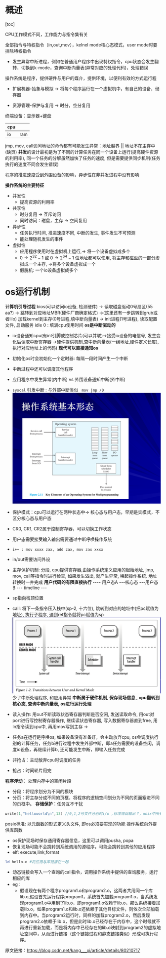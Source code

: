 # 概述

[toc]

CPU工作模式不同，工作能力与指令集有关

全部指令与特权指令（in,out,mov），kelnel mode核心态模式，user mode时要排除特权指令

-   发生异常中断进程，例如在普通用户程序中出现特权指令，cpu状态会发生翻转，切换到k-mode，查询中断向量表(异常对应的处理代码)，处理错误

操作系统是程序，提供硬件与用户的媒介，提供环境，以便利有效的方式运行程

-   扩展机器-抽象与模拟 -> 将每个程序运行在一个虚拟机中，有自己的设备，储存器

-   资源管理-保护与复用 -> 时分，空分复用

终端设备：显示器+键盘

| cpu |  |
|--|--|
| io | ram |

jmp, mov, call访问地址的命令都有可能发生异常：地址越界 || 地址不在主存中(缺页)
**并发**的设计最初是为了不同的计算任务在同一个设备上运行(提高硬件资源的利用率), 同一个任务的分解虽然加快了任务的速度, 但是需要提供同步机制(任务执行的速度不同会发生错误)

程序的推进速度受到外围设备的影响，异步性在非并发进程中没有影响

**操作系统的主要特征**
- 并发性
	- 提高资源的利用率
- 共享性
	- 时分复用 $\rightarrow$ 互斥访问
	- 同时访问：磁盘，主存 $\rightarrow$ 空间复用
- 异步性
	- 任务执行时间, 推进速度不同, 中断的发生, 事件发生不可预测
	- 能处理随机发生的事件
- 虚拟性
	- 应用程序使用时在虚拟机上运行,$\rightarrow$ 将一个设备虚拟成多个
	- $0 \rightarrow2^{32}-1$ 或 $0\rightarrow2^{64}-1$ 位地址都可以使用, 将主存和磁盘的一部分虚拟成一个主存, $\rightarrow$将多个设备虚拟成一个
	- 假脱机: 一个io设备虚拟成多个
	
# os运行机制

**计算机引导过程**
bios(可以访问io设备, 检测硬件) $\rightarrow$ 读取磁盘驱动0号扇区(55 aa?) $\rightarrow$ 跳转到对应地址MBR(硬件厂商确定格式) $\rightarrow$(这里还有一步跳转到grub或者lilo) 加载kernel到主存(0号进程,填中断向量表) $\rightarrow$ init进程(1号进程), 读取配置文件, 启动服务
idle 0 : 填满cpu使用时间
**os是中断驱动的**
- io设备通知cpu(有int引脚或控制芯片(可以并联)$\rightarrow$接受io设备的电信号, 发生变化后读取中断寄存器 $\rightarrow$硬件提供机制,查中断向量表(一组地址,硬件定义长度),执行对应地址上的代码)  **现代可以直接通知os**
- 初始化os时会初始化一个定时器: 每隔一段时间产生一个中断
- 中断过程中还可以调度其他程序
- 应用程序中发生异常(内中断) vs 外围设备通知中断(外中断)
- ```syscal``` 引发中断 : 与外部中断类似 ``` mov jmp /0```
![os是中断驱动的](/imgs/2024-03-06/2MBzTgXTdiu7dkpU.png)

- 保护模式：cpu可以运行在两种状态中$\rightarrow$ 核心态与用户态，早期是实模式，不区分核心态与用户态
- CR0, CR1, CR2属于控制寄存器，可以切换工作状态
- 用户态需要接受输入输出需要通过中断呼唤操作系统
- ```i++ : mov xxxx zax, add zax, mov zax xxxx```
- in/out需要访问外设
- 主存保护机制: 分段, cpu提供寄存器,由操作系统定义应用的起始地址, jmp, mov, call等指令时进行检查, 如果发生溢出, 就产生异常, 唤起操作系统.  地址转换时一并完成
**用户代码的有限直接执行**
---- 用户态A
        ---核心态
              ---用户态B
---  timeline ---
- sp指向栈顶位置
- call: 将下一条指令压入栈中(sp-2, 十六位), 跳转到对应的地址中(把pc赋值为地址), 执行子程序, 遇到ret指令就将pc赋值为sp
![输入图片说明](/imgs/2024-03-13/G1etVygmQsCwAubx.png)
少了中断处理程序, 和应用异常
**中断属于硬件机制, 保存现场信息 , cpu翻转到核心态, 查询中断向量表, os进行运行处理**
- 读入操作: 用out不断读取状态寄存器判断是否空闲, 发送读取命令, 用out对port进行写控制寄存器操作, 继续读状态寄存器, 写入数据寄存器直到free, 用In指令读到cpu中, 再用mov写到主存 $\rightarrow$ 

- 任务a在运行是呼唤os, 如果设备没有准备好，会主动放弃cpu, os会调度执行别的计算任务，任务b进行过程中发生外部中断，即a任务需要的设备空闲，调度io设备，再继续计算b, 还可能发生中断，即输入任务完成
- 非抢占：主动放弃cpu时调度的任务
- 抢占：时间轮片用完

**程序浮动**： 处理内存中的空闲片段
- 分段：将程序划分为不同的模块
- 分页：将主存分成不同的页框，将程序的逻辑空间划分为不同的页面塞进不同的页框中。
**存储保护**：任务互不干扰

```C
write(1,"helloworld\n",13) //0,1,2号文件分别时i/o ,标准错误输出？，unix中所有的程序都是文件，这段代码是shell的子进程，i/o设备已经打开了
```

posix标准: 以元函数的形式定义头文件, 即os必须要实现的功能
操作系统向外提供库函数

- os保护现场时保存通用寄存器信息，这里可以调用pusha, popa
- 恢复现场可能不会跳转到系统调用的源程序，可能会跳转到其他的应用程序
- elf: execute,link,format
```bash
ld hello.o #将应用与库链接在一起
 ```

- 动态链接会写入一个查询的call指令，调用操作系统中提供的查询服务，运行相应的库
- eg：
	- 假设现在有两个程序program1.o和program2.o，这两者共用同一个库lib.o,假设首先运行程序program1，系统首先加载program1.o，当系统发现program1.o中用到了lib.o，即program1.o依赖于lib.o，那么系统接着加载lib.o，如果program1.o和lib.o还依赖于其他目标文件，则依次全部加载到内存中。当program2运行时，同样的加载program2.o，然后发现program2.o依赖于lib.o，但是此时lib.o已经存在于内存中，这个时候就不再进行重新加载，而是将内存中已经存在的lib.o映射到program2的虚拟地址空间中，从而进行链接（这个链接过程和静态链接类似）形成可执行程序。

原文链接：https://blog.csdn.net/kang___xi/article/details/80210717
<!--stackedit_data:
eyJoaXN0b3J5IjpbLTgxNzQ1NTk2Niw0MTk2MTQ0NjAsLTExNT
YyNzc0NDgsLTIwNzk0NzU2NTEsLTQyNzkwMzM4NywtMTgwODU2
MzcyMCw2MjU0ODk2MjYsMTUwMjg4Nzk1MywxMDg5OTQ5MzQ3LC
0xNDg1MTE5Njk3LC03MTQzNjUwMzQsLTE1MTYxMzE2NDksMTcy
MTQxODcxMiw2MDg4MjEyMTksLTY1NDI2NjA1MiwtNzMyNzQ1Mz
EwLDE3ODI5MTYwMjUsLTEwNzI2NDk5MjIsLTEyMDg1NTYxMjEs
MTcyMjE2NzU4XX0=
-->